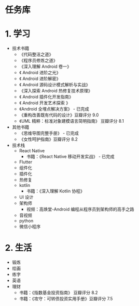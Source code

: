 # 任务库

# 1. 学习

* 技术书籍
  * 《代码整洁之道》
  * 《程序员修炼之道》
  * 《深入理解 Android 卷一》
  * 《 Android 进阶之光》
  * 《 Android 进阶解密》
  * 《 Android 源码设计模式解析与实战》
  * 《深入探索 Android 热修复技术原理》
  * 《 Android 插件化开发指南》
  * 《 Android 开发艺术探索 》
  * 《Android 全埋点解决方案》 - 已完成
  * 《重构改善既有代码的设计》豆瓣评分 9.0
  * 《UML 精粹：标准对象建模语言简明指南》 豆瓣评分 8.1
* 其他书籍
  * 《思维导图完整手册》 - 已完成
  * 《女性呵护指南》豆瓣评分 8.2
* 技术栈
  * React Native
    * 书籍：《React Native 移动开发实战》 - 已完成
  * Flutter
  * 组件化
  * 插件化
  * 热修复
  * kotlin
    * 书籍：《深入理解 Kotlin 协程》
  * UI 设计
  * 架构师
    * 视频：高焕堂-Android 编程从程序员到架构师的高手之路
  * 音视频
  * python
  * 微信小程序

# 2. 生活

* 锻炼
* 绘画
* 练字
* 英语
* 理财
  * 书籍：《指数基金投资指南》 豆瓣评分 8.2
  * 书籍：《攻守：可转债投资实用手册》豆瓣评分 7.5

